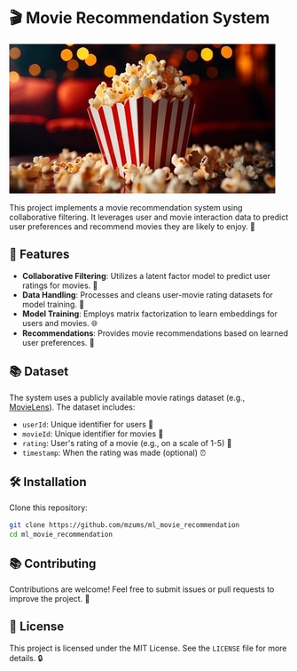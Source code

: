 # 🎬 Movie Recommendation System

![alt text](image.png)

This project implements a movie recommendation system using collaborative filtering. It leverages user and movie interaction data to predict user preferences and recommend movies they are likely to enjoy. 🍿

## 🔧 Features

- **Collaborative Filtering**: Utilizes a latent factor model to predict user ratings for movies. 🔢
- **Data Handling**: Processes and cleans user-movie rating datasets for model training. 🔄
- **Model Training**: Employs matrix factorization to learn embeddings for users and movies. 🌐
- **Recommendations**: Provides movie recommendations based on learned user preferences. 🎥

## 📚 Dataset

The system uses a publicly available movie ratings dataset (e.g., [MovieLens](https://grouplens.org/datasets/movielens/)). The dataset includes:

- `userId`: Unique identifier for users 🔑
- `movieId`: Unique identifier for movies 🎥
- `rating`: User's rating of a movie (e.g., on a scale of 1-5) 🌟
- `timestamp`: When the rating was made (optional) ⏰

## 🛠️ Installation

Clone this repository: 

   ```bash
   git clone https://github.com/mzums/ml_movie_recommendation
   cd ml_movie_recommendation
   ```

## 📚 Contributing

Contributions are welcome! Feel free to submit issues or pull requests to improve the project. 🚀

## 📢 License

This project is licensed under the MIT License. See the `LICENSE` file for more details. 🔒

